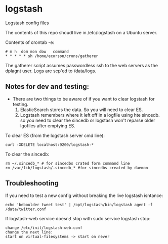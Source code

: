 logstash
========

Logstash config files

The contents of this repo shoudl live in /etc/logstash on a Ubuntu server.

Contents of crontab -e:

    # m h  dom mon dow   command
    * * * * * sh /home/ecorson/crons/gatherer

The gatherer script assumes passwordless ssh to the web servers as the dplagnt user. Logs are scp'ed to /data/logs.

Notes for dev and testing:
--------------------------

 - There are two things to be aware of if you want to clear logstash for testing.
    1. ElasticSearch stores the data.  So you will need to clear ES.
    2. Logstash remembers where it left off in a logfile using hte sincedb. so you need to clear the sincedb or logstash won't reparse older lgofiles after emptying ES.

To clear ES (from the logstash server cmd line):

    curl -XDELETE localhost:9200/logstash-*
    
To clear the sincedb:

    rm ~/.sincedb_* # for sincedbs crated form command line
    rm /var/lib/logstash/.sincedb_* #for sincedbs created by daemon

Troubleshooting
---------------

If you need to test a new config without breaking the live logstash isntance:

    echo 'beboulder tweet test' | /opt/logstash/bin/logstash agent -f /data/twitter.conf

If logstash-web service doesn;t stop with sudo service logstash stop:

    change /etc/init/logstash-web.conf
    change the next line:
    start on virtual-filesystems -> start on never
